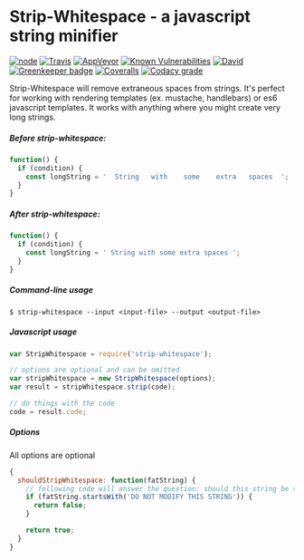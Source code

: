 # Strip-Whitespace - a javascript string minifier

[![node](https://img.shields.io/node/v/strip-whitespace.svg)](https://www.npmjs.com/package/strip-whitespace)
[![Travis](https://img.shields.io/travis/markis/strip-whitespace.svg)](https://travis-ci.org/markis/strip-whitespace)
[![AppVeyor](https://img.shields.io/appveyor/ci/markis/strip-whitespace.svg)](https://ci.appveyor.com/project/markis/strip-whitespace)
[![Known Vulnerabilities](https://snyk.io/test/github/markis/strip-whitespace/badge.svg)](https://snyk.io/test/github/markis/strip-whitespace)
[![David](https://img.shields.io/david/markis/strip-whitespace.svg)](https://david-dm.org/markis/strip-whitespace)
[![Greenkeeper badge](https://badges.greenkeeper.io/markis/strip-whitespace.svg)](https://greenkeeper.io/)
[![Coveralls](https://img.shields.io/coveralls/markis/strip-whitespace-plugin.svg)](https://coveralls.io/github/markis/strip-whitespace-plugin)
[![Codacy grade](https://img.shields.io/codacy/grade/bf76c91f230243129f7c1304b1681a45.svg)](https://www.codacy.com/app/markis/strip-whitespace)

Strip-Whitespace will remove extraneous spaces from strings. It's perfect for working with rendering templates (ex. mustache, handlebars) or es6 javascript templates. It works with anything where you might create very long strings.

##### Before strip-whitespace:
``` javascript
function() {
  if (condition) {
    const longString = '  String   with    some    extra   spaces  ';
  }
}
```

##### After strip-whitespace:
``` javascript
function() {
  if (condition) {
    const longString = ' String with some extra spaces ';
  }
}
```

##### Command-line usage
``` shell
$ strip-whitespace --input <input-file> --output <output-file>
```

##### Javascript usage
``` javascript
var StripWhitespace = require('strip-whitespace');

// options are optional and can be omitted
var stripWhitespace = new StripWhitespace(options);
var result = stripWhitespace.strip(code);

// do things with the code
code = result.code;
```

##### Options

All options are optional

``` javascript
{
  shouldStripWhitespace: function(fatString) {
    // following code will answer the question: should this string be stripped of whitespace?
    if (fatString.startsWith('DO NOT MODIFY THIS STRING')) {
      return false;
    }

    return true;
  }
}
```
